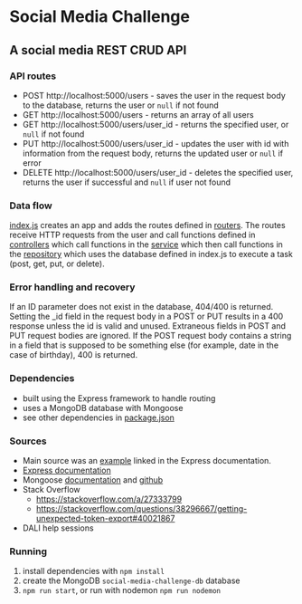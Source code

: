 # Social Media Challenge
## A social media REST CRUD API

### API routes
* POST http://localhost:5000/users - saves the user in the request body to the database, returns the user or `null` if not found
* GET http://localhost:5000/users - returns an array of all users
* GET http://localhost:5000/users/user_id - returns the specified user, or `null` if not found
* PUT http://localhost:5000/users/user_id - updates the user with id with information from the request body, returns the updated user or `null` if error
* DELETE http://localhost:5000/users/user_id - deletes the specified user, returns the user if successful and `null` if user not found

### Data flow
[index.js](index.js) creates an app and adds the routes defined in [routers](routers/userRouter.js).
The routes receive HTTP requests from the user and call functions defined in [controllers](controllers/userControllers.js) which call functions in the [service](services/userService.js) which then call functions in the [repository](repositories/userRepository.js) which uses the database defined in index.js to execute a task (post, get, put, or delete).

### Error handling and recovery
If an ID parameter does not exist in the database, 404/400 is returned.
Setting the _id field in the request body in a POST or PUT results in a 400 response unless the id is valid and unused.
Extraneous fields in POST and PUT request bodies are ignored.
If the POST request body contains a string in a field that is supposed to be something else (for example, date in the case of birthday), 400 is returned.

### Dependencies
* built using the Express framework to handle routing
* uses a MongoDB database with Mongoose
* see other dependencies in [package.json](package.json)

### Sources
* Main source was an [example](https://github.com/expressjs/express/tree/master/examples/mvc) linked in the Express documentation.
* [Express documentation](https://expressjs.com/en/5x/api.html)
* Mongoose [documentation](https://mongoosejs.com/docs/api.html) and [github](https://github.com/Automattic/mongoose)
* Stack Overflow
    * https://stackoverflow.com/a/27333799
    * https://stackoverflow.com/questions/38296667/getting-unexpected-token-export#40021867
* DALI help sessions

### Running
1. install dependencies with `npm install`
2. create the MongoDB `social-media-challenge-db` database
3. `npm run start`, or run with nodemon `npm run nodemon`